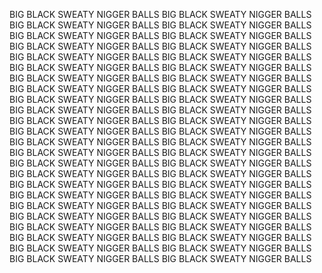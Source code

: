 BIG BLACK SWEATY NIGGER BALLS BIG BLACK SWEATY NIGGER BALLS BIG BLACK SWEATY NIGGER BALLS BIG BLACK SWEATY NIGGER BALLS BIG BLACK SWEATY NIGGER BALLS BIG BLACK SWEATY NIGGER BALLS BIG BLACK SWEATY NIGGER BALLS BIG BLACK SWEATY NIGGER BALLS BIG BLACK SWEATY NIGGER BALLS BIG BLACK SWEATY NIGGER BALLS BIG BLACK SWEATY NIGGER BALLS BIG BLACK SWEATY NIGGER BALLS BIG BLACK SWEATY NIGGER BALLS BIG BLACK SWEATY NIGGER BALLS BIG BLACK SWEATY NIGGER BALLS BIG BLACK SWEATY NIGGER BALLS BIG BLACK SWEATY NIGGER BALLS BIG BLACK SWEATY NIGGER BALLS BIG BLACK SWEATY NIGGER BALLS BIG BLACK SWEATY NIGGER BALLS BIG BLACK SWEATY NIGGER BALLS BIG BLACK SWEATY NIGGER BALLS BIG BLACK SWEATY NIGGER BALLS BIG BLACK SWEATY NIGGER BALLS BIG BLACK SWEATY NIGGER BALLS BIG BLACK SWEATY NIGGER BALLS BIG BLACK SWEATY NIGGER BALLS BIG BLACK SWEATY NIGGER BALLS BIG BLACK SWEATY NIGGER BALLS BIG BLACK SWEATY NIGGER BALLS BIG BLACK SWEATY NIGGER BALLS BIG BLACK SWEATY NIGGER BALLS BIG BLACK SWEATY NIGGER BALLS BIG BLACK SWEATY NIGGER BALLS BIG BLACK SWEATY NIGGER BALLS BIG BLACK SWEATY NIGGER BALLS BIG BLACK SWEATY NIGGER BALLS BIG BLACK SWEATY NIGGER BALLS BIG BLACK SWEATY NIGGER BALLS BIG BLACK SWEATY NIGGER BALLS BIG BLACK SWEATY NIGGER BALLS BIG BLACK SWEATY NIGGER BALLS BIG BLACK SWEATY NIGGER BALLS BIG BLACK SWEATY NIGGER BALLS BIG BLACK SWEATY NIGGER BALLS BIG BLACK SWEATY NIGGER BALLS BIG BLACK SWEATY NIGGER BALLS BIG BLACK SWEATY NIGGER BALLS 
